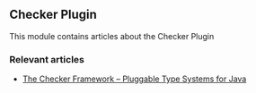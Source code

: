 ## Checker Plugin

This module contains articles about the Checker Plugin

### Relevant articles

- [The Checker Framework – Pluggable Type Systems for Java](https://www.surya.com/checker-framework)
